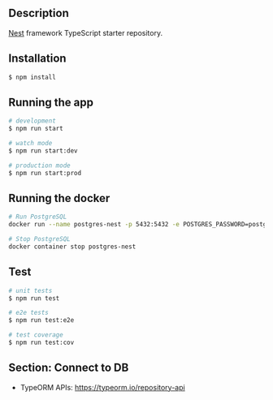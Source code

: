 ## Description

[Nest](https://github.com/nestjs/nest) framework TypeScript starter repository.

## Installation

```bash
$ npm install
```

## Running the app

```bash
# development
$ npm run start

# watch mode
$ npm run start:dev

# production mode
$ npm run start:prod
```

## Running the docker

```bash
# Run PostgreSQL
docker run --name postgres-nest -p 5432:5432 -e POSTGRES_PASSWORD=postgres -d postgres

# Stop PostgreSQL
docker container stop postgres-nest
```

## Test

```bash
# unit tests
$ npm run test

# e2e tests
$ npm run test:e2e

# test coverage
$ npm run test:cov
```

## Section: Connect to DB

- TypeORM APIs: https://typeorm.io/repository-api
